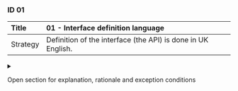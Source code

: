 ### ID 01

| Title    | __01 - Interface definition language__ |
| :----    | :---------- |
| Strategy | Definition of the interface (the API) is done in UK English. |

<details><summary>

Open section for explanation, rationale and exception conditions 

</summary>

#### Explanation

Specifications for APIs within the energy sector and documentation within the API definition (like fields 'description' and 'example') are set in the English language. This extends to all resources and attributes.

#### Rationale

ASNO prescribes the use of the Dutch language (API-04). Design guideline for the energy sector for the definition of the interface is UK English (or British English) because this language is more in line with (international) standards such as IEC CIM and ebIX®.

#### Exceptions

Individual companies may follow their own guidelines on language usage.

Service descriptions may either be in English or in Dutch. 

</details>
